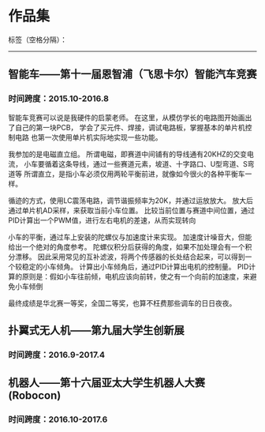 ﻿# 作品集

标签（空格分隔）： 

---

## 智能车——第十一届恩智浦（飞思卡尔）智能汽车竞赛
### 时间跨度：2015.10-2016.8

智能车竞赛可以说是我硬件的启蒙老师。
在这里，从模仿学长的电路图开始画出了自己的第一块PCB，
学会了买元件、焊接，调试电路板，掌握基本的单片机控制电路
也第一次使用单片机实际地实现一些功能。

我参加的是电磁直立组。
所谓电磁，即赛道中间铺有的导线通有20KHZ的交变电流，
小车要循着这条导线，通过一些赛道元素，坡道、十字路口、U型弯道、S弯道等
所谓直立，是指小车必须仅用两轮平衡前进，就像如今很火的各种平衡车一样。

循迹的方式，使用LC震荡电路，调节谐振频率为20K，并通过运放放大。
放大后通过单片机AD采样，来获取当前小车位置。
比较当前位置与赛道中间位置，通过PID计算出一个PWM值，进行左右电机的差速，从而实现转向

小车的平衡，通过车上安装的陀螺仪与加速度计来实现。
加速度计噪音大，但能给出一个绝对的角度参考。
陀螺仪积分后获得的角度，如果不加处理会有一个积分漂移。
因此采用常见的互补滤波，将两个传感器的长处结合起来，可以得到一个较稳定的小车倾角。
计算出小车倾角后，通过PID计算出电机的控制量。
PID计算的原则是：假如小车往前倾，电机应该向前转，使之有一个向前的加速度，来避免小车倾倒

最终成绩是华北赛一等奖，全国二等奖，也算不枉费那些调车的日日夜夜。

## 扑翼式无人机——第九届大学生创新展
### 时间跨度：2016.9-2017.4


## 机器人——第十六届亚太大学生机器人大赛(Robocon)
### 时间跨度：2016.10-2017.6